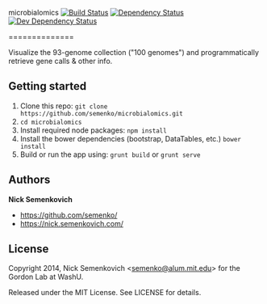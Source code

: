 microbialomics [![Build Status](https://travis-ci.org/semenko/microbialomics.svg?branch=master)](https://travis-ci.org/semenko/microbialomics) [![Dependency Status](https://gemnasium.com/semenko/microbialomics.png)](https://gemnasium.com/semenko/microbialomics) [![Dev Dependency Status](https://david-dm.org/semenko/microbialomics/dev-status.svg?theme=shields.io)](https://david-dm.org/semenko/microbialomics#info=devDependencies)

==============

Visualize the 93-genome collection ("100 genomes") and programmatically retrieve gene calls &amp; other info.


## Getting started
1. Clone this repo: `git clone https://github.com/semenko/microbialomics.git`
2. `cd microbialomics`
3. Install required node packages: `npm install`
4. Install the bower dependencies (bootstrap, DataTables, etc.) `bower install`
5. Build or run the app using: `grunt build` or `grunt serve`


## Authors
**Nick Semenkovich**

+ https://github.com/semenko/
+ https://nick.semenkovich.com/

## License
Copyright 2014, Nick Semenkovich \<semenko@alum.mit.edu\> for the Gordon Lab at WashU.

Released under the MIT License. See LICENSE for details.
